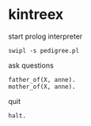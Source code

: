 # kintreex

start prolog interpreter

```
swipl -s pedigree.pl
```

ask questions

```
father_of(X, anne).
mother_of(X, anne).
```

quit

```
halt.
```

